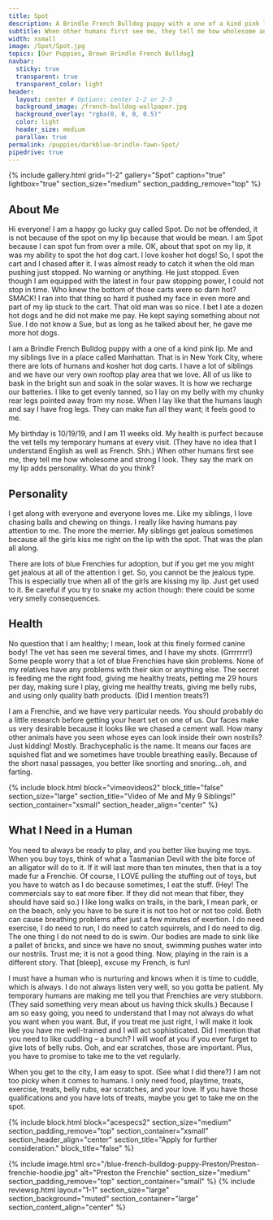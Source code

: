 ```yaml
---
title: Spot
description: A Brindle French Bulldog puppy with a one of a kind pink lip. Me and my siblings live in a place called Manhattan. That is in New York City
subtitle: When other humans first see me, they tell me how wholesome and strong I look. They say the mark on my lip adds personality. What do you think?
width: xsmall
image: /Spot/Spot.jpg
topics: [Our Puppies, Brown Brindle French Bulldog]
navbar:
  sticky: true
  transparent: true
  transparent_color: light
header:
  layout: center # Options: center 1-2 or 2-3
  background_image: /french-bulldog-wallpaper.jpg
  background_overlay: "rgba(0, 0, 0, 0.5)"
  color: light
  header_size: medium
  parallax: true
permalink: /puppies/darkblue-brindle-fawn-Spot/
pipedrive: true
---
```


{% include gallery.html 
	grid="1-2"
	gallery="Spot"
	caption="true"
	lightbox="true"
  section_size="medium"
  section_padding_remove="top"
%}



## About Me

Hi everyone! I am a happy go lucky guy called Spot. Do not be offended, it is not because of the spot on my lip because that would be mean. I am Spot because I can spot fun from over a mile. OK, about that spot on my lip, it was my ability to spot the hot dog cart. I love kosher hot dogs! So, I spot the cart and I chased after it. I was almost ready to catch it when the old man pushing just stopped. No warning or anything. He just stopped. Even though I am equipped with the latest in four paw stopping power, I could not stop in time. Who knew the bottom of those carts were so darn hot? SMACK! I ran into that thing so hard it pushed my face in even more and part of my lip stuck to the cart. That old man was so nice. I bet I ate a dozen hot dogs and he did not make me pay. He kept saying something about not Sue. I do not know a Sue, but as long as he talked about her, he gave me more hot dogs. 

I am a Brindle French Bulldog puppy with a one of a kind pink lip. Me and my siblings live in a place called Manhattan. That is in New York City, where there are lots of humans and kosher hot dog carts. I have a lot of siblings and we have our very own rooftop play area that we love. All of us like to bask in the bright sun and soak in the solar waves. It is how we recharge our batteries. I like to get evenly tanned, so I lay on my belly with my chunky rear legs pointed away from my nose. When I lay like that the humans laugh and say I have frog legs. They can make fun all they want; it feels good to me.

My birthday is 10/19/19, and I am 11 weeks old. My health is purfect because the vet tells my temporary humans at every visit. (They have no idea that I understand English as well as French. Shh.) When other humans first see me, they tell me how wholesome and strong I look. They say the mark on my lip adds personality. What do you think?




## Personality

I get along with everyone and everyone loves me. Like my siblings, I love chasing balls and chewing on things. I really like having humans pay attention to me. The more the merrier. My siblings get jealous sometimes because all the girls kiss me right on the lip with the spot. That was the plan all along.

There are lots of blue Frenchies fur adoption, but if you get me you might get jealous at all of the attention I get. So, you cannot be the jealous type. This is especially true when all of the girls are kissing my lip. Just get used to it. Be careful if you try to snake my action though: there could be some very smelly consequences.



## Health

No question that I am healthy; I mean, look at this finely formed canine body! The vet has seen me several times, and I have my shots. (Grrrrrrr!) Some people worry that a lot of blue Frenchies have skin problems. None of my relatives have any problems with their skin or anything else. The secret is feeding me the right food, giving me healthy treats, petting me 29 hours per day, making sure I play, giving me healthy treats, giving me belly rubs, and using only quality bath products. (Did I mention treats?)

I am a Frenchie, and we have very particular needs. You should probably do a little research before getting your heart set on one of us. Our faces make us very desirable because it looks like we chased a cement wall. How many other animals have you seen whose eyes can look inside their own nostrils? Just kidding! Mostly. Brachycephalic is the name. It means our faces are squished flat and we sometimes have trouble breathing easily. Because of the short nasal passages, you better like snorting and snoring…oh, and farting.



{% include block.html 
  block="vimeovideos2"
  block_title="false"
  section_size="large"
  section_title="Video of Me and My 9 Siblings!" 
  section_container="xsmall"
  section_header_align="center"
%}

## What I Need in a Human

You need to always be ready to play, and you better like buying me toys. When you buy toys, think of what a Tasmanian Devil with the bite force of an alligator will do to it. If it will last more than ten minutes, then that is a toy made fur a Frenchie. Of course, I LOVE pulling the stuffing out of toys, but you have to watch as I do because sometimes, I eat the stuff. (Hey! The commercials say to eat more fiber. If they did not mean that fiber, they should have said so.) I like long walks on trails, in the bark, I mean park, or on the beach, only you have to be sure it is not too hot or not too cold. Both can cause breathing problems after just a few minutes of exertion. I do need exercise, I do need to run, I do need to catch squirrels, and I do need to dig. The one thing I do not need to do is swim. Our bodies are made to sink like a pallet of bricks, and since we have no snout, swimming pushes water into our nostrils. Trust me; it is not a good thing. Now, playing in the rain is a different story. That [bleep], excuse my French, is fun!

I must have a human who is nurturing and knows when it is time to cuddle, which is always. I do not always listen very well, so you gotta be patient. My temporary humans are making me tell you that Frenchies are very stubborn. (They said something very mean about us having thick skulls.) Because I am so easy going, you need to understand that I may not always do what you want when you want. But, if you treat me just right, I will make it look like you have me well-trained and I will act sophisticated. Did I mention that you need to like cuddling – a bunch? I will woof at you if you ever furget to give lots of belly rubs. Ooh, and ear scratches, those are important. Plus, you have to promise to take me to the vet regularly.

When you get to the city, I am easy to spot. (See what I did there?) I am not too picky when it comes to humans. I only need food, playtime, treats, exercise, treats, belly rubs, ear scratches, and your love. If you have those qualifications and you have lots of treats, maybe you get to take me on the spot.




{% include block.html 
  block="acespecs2"
  section_size="medium"
  section_padding_remove="top"
  section_container="xsmall"
  section_header_align="center"
  section_title="Apply for further consideration."
  block_title="false"
%}

{% include image.html 
	src="/blue-french-bulldog-puppy-Preston/Preston-frenchie-hoodie.jpg"
  alt="Preston the Frenchie"
  section_size="medium"
  section_padding_remove="top"
  section_container="small"
%}
{% include reviewsg.html 
   layout="1-1"
  section_size="large"
  section_background="muted"
  section_container="large"
  section_content_align="center"
%}